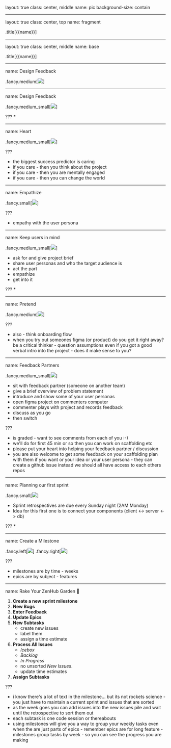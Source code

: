 layout: true
class: center, middle
name: pic
background-size: contain

---

layout: true
class: center, top
name: fragment

.title[{{name}}]

---
layout: true
class: center, middle
name: base

.title[{{name}}]




---
name: Design Feedback

.fancy.medium[![](img/howwashelp.gif)]




---
name: Design Feedback

.fancy.medium_small[![](img/radical-candor.gif)]


???
*



---
name: Heart

.fancy.medium_small[![](img/care.gif)]


???
* the biggest success predictor is caring
* if you care - then you think about the project
* if you care - then you are mentally engaged
* if you care - then you can change the world




---
name: Empathize

.fancy.small[![](img/icare.gif)]


???
* empathy with the user persona




---
name: Keep users in mind

.fancy.medium_small[![](img/pretend.gif)]


* ask for and give project brief
* share user personas and who the target audience is
* act the part
* empathize
* get into it

???
*


---
name: Pretend

.fancy.medium[![](img/pretentyoucare.gif)]


???
* also - think onboarding flow
* when you try out someones figma (or product) do you get it right away?  be a critical thinker - question assumptions even if you got a good verbal intro into the project - does it make sense to you?






---
name: Feedback Partners

.fancy.medium_small[![](img/figmafeedback.jpg)]

* sit with feedback partner (someone on another team)
* give a brief overview of problem statement
* introduce and show some of your user personas
* open figma project on commenters computer
* commenter plays with project and records feedback
* discuss as you go
* then switch

???
* is graded - want to see comments from each of you :-) 
* we'll do for first 45 min or so then you can work on scaffolding etc
* please put your heart into helping your feedback partner / discussion
* you are also welcome to get some feedback on your scaffolding plan with them if you want or your idea or your user persona - they can create a github issue instead we should all have access to each others repos



---
name: Planning our first sprint


.fancy.small[![](../../projects/milestones/img/rocks.gif)]

* Sprint retrospectives are due every Sunday night (2AM Monday)
* Idea for this first one is to connect your components (client <-> server <-> db)

???
*


---
name: Create a Milestone

.fancy.left[![](img/milestones1.jpg)]
.fancy.right[![](img/milestone2.jpg)]

???
* milestones are by time - weeks
* epics are by subject - features

---
name: Rake Your ZenHub Garden 🌻


1. **Create a new sprint milestone**
1. **New Bugs**
1. **Enter Feedback**
1. **Update Epics**
1. **New Subtasks**
    * create new issues
    * label them
    * assign a time estimate
1.  **Process All Issues**
    * *Icebox*
    * *Backlog* 
    * *In Progress*
    * no unsorted *New Issues*.
    * update time estimates
1. **Assign Subtasks**


???
* i know there's a lot of text in the milestone... but its not rockets science - you just have to maintain a current sprint and issues that are sorted
* as the week goes you can add issues into the new issues pile and wait until the retrospective to sort them out
* each subtask is one code session or thereabouts
* using milestones will give you a way to group your weekly tasks even when the are just parts of epics - remember epics are for long feature - milestones group tasks by week - so you can see the progress you are making 

